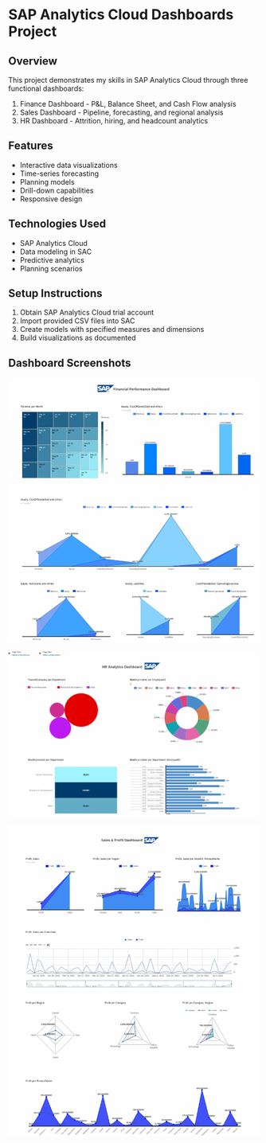 # SAP Analytics Cloud Dashboards Project

## Overview
This project demonstrates my skills in SAP Analytics Cloud through three functional dashboards:
1. Finance Dashboard - P&L, Balance Sheet, and Cash Flow analysis
2. Sales Dashboard - Pipeline, forecasting, and regional analysis
3. HR Dashboard - Attrition, hiring, and headcount analytics

## Features
- Interactive data visualizations
- Time-series forecasting
- Planning models
- Drill-down capabilities
- Responsive design

## Technologies Used
- SAP Analytics Cloud
- Data modeling in SAC
- Predictive analytics
- Planning scenarios

## Setup Instructions
1. Obtain SAP Analytics Cloud trial account
2. Import provided CSV files into SAC
3. Create models with specified measures and dimensions
4. Build visualizations as documented

## Dashboard Screenshots
![Finance Dashboard](Demos/Finance_Dashboard.png)

![HR Dashboard](Demos/HR_Dashboard.png)

![Sales Dashboard](Demos/Sales_Dashboard.png)
